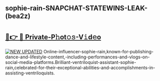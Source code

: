 ## sophie-rain-SNAPCHAT-STATEWINS-LEAK-(bea2z)


# <h2><a href="https://mediaupload.pro?-20M">🔗👉 🔴 Private-P𝚑ot𝚘𝚜-V𝚒d𝚎o</a></h2>

[![NEW UPDATED](https://i.imgur.com/0qMVB7G.gif)](https://mediaupload.pro?-20M)
Online-influencer-sophie-rain,known-for-publishing-dance-and-lifestyle-content,-including-performances-and-vlogs-on-social-media-platforms.Brilliant-ventriloquist-assistant-sophie-rain,celebrated-for-their-exceptional-abilities-and-accomplishments-in-assisting-ventriloquists.  